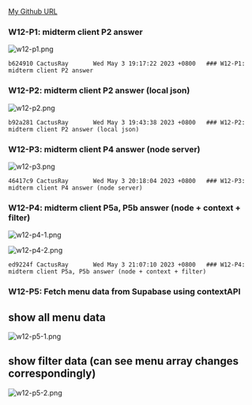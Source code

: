 [My Github URL](https://github.com/CactusRay/1112_wp2_demo_75)

### W12-P1: midterm client P2 answer
 
![w12-p1.png](https://eumovzkxoivpebjwcgny.supabase.co/storage/v1/object/public/demo-75/md_img/w12-p1.png)

```
b624910 CactusRay       Wed May 3 19:17:22 2023 +0800   ### W12-P1: midterm client P2 answer
```

### W12-P2: midterm client P2 answer (local json)

![w12-p2.png](https://eumovzkxoivpebjwcgny.supabase.co/storage/v1/object/public/demo-75/md_img/w12-p2.png)

```
b92a281 CactusRay       Wed May 3 19:43:38 2023 +0800   ### W12-P2: midterm client P2 answer (local json)
```

### W12-P3: midterm client P4 answer (node server)
 
![w12-p3.png](https://eumovzkxoivpebjwcgny.supabase.co/storage/v1/object/public/demo-75/md_img/w12-p3.png)
 
```
46417c9 CactusRay       Wed May 3 20:18:04 2023 +0800   ### W12-P3: midterm client P4 answer (node server)
```

### W12-P4: midterm client P5a, P5b answer (node + context + filter)

![w12-p4-1.png](https://eumovzkxoivpebjwcgny.supabase.co/storage/v1/object/public/demo-75/md_img/w12-p4-1.png)

![w12-p4-2.png](https://eumovzkxoivpebjwcgny.supabase.co/storage/v1/object/public/demo-75/md_img/w12-p4-2.png)
 
```
ed9224f CactusRay       Wed May 3 21:07:10 2023 +0800   ### W12-P4: midterm client P5a, P5b answer (node + context + filter)
```

### W12-P5: Fetch menu data from Supabase using contextAPI
 
## show all menu data
![w12-p5-1.png](https://eumovzkxoivpebjwcgny.supabase.co/storage/v1/object/public/demo-75/md_img/w12-p5-1.png)

 
## show filter data (can see menu array changes correspondingly)
![w12-p5-2.png](https://eumovzkxoivpebjwcgny.supabase.co/storage/v1/object/public/demo-75/md_img/w12-p5-2.png)

```

```